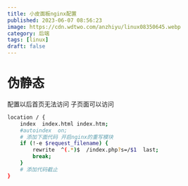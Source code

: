 ```yaml
---
title: 小皮面板nginx配置
published: 2023-06-07 08:56:23
image: https://cdn.wdtwo.com/anzhiyu/linux08350645.webp
category: 后端
tags: [linux]
draft: false
---
```



# 伪静态

配置以后首页无法访问 子页面可以访问
```bash
location / {
    index  index.html index.htm;
    #autoindex  on;
    # 添加下面代码 开启nginx的重写模块
    if (!-e $request_filename) {
        rewrite  ^(.*)$  /index.php?s=/$1  last;
        break;
    }
    # 添加代码截止
}
```